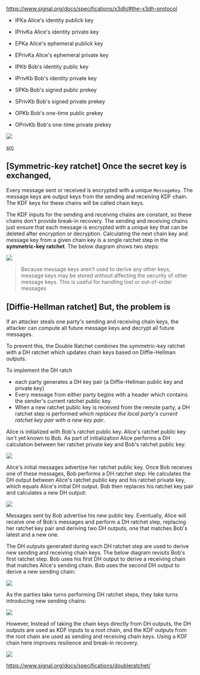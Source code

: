 https://www.signal.org/docs/specifications/x3dh/#the-x3dh-protocol

* IPKa	Alice's identity publick key
* IPrivKa	Alice's identity private key

* EPKa	Alice's ephemeral publick key
* EPrivKa	Alice's ephemeral private key

* IPKb	Bob's identity public key
* IPrivKb	Bob's identity private key

* SPKb	Bob's signed public prekey
* SPrivKb	Bob's signed private prekey

* OPKb	Bob's one-time  public prekey
* OPrivKb	Bob's one-time  private prekey

![](https://i.ibb.co/sghVv5N/Untitled.png)

[src](
https://sequencediagram.org/index.html#initialData=C4S2BsFMAICEHsBG0AOBXR4QGcAW0BrSAT2wCgyUBDAJ1AGMRqA7YaKreyS2hpq1tGyQaANxE86IRizaIkFAMTRcImEWLQAtpAHZCJaiBplm8YDHjia0eYgBc0ANoAZAPIA5AOLQAKgFEAJQBZaAAKeGYuaBBmaCwAM0hQHQBKAF0AHWYAYRpdC30QABNIVjBNDWgASQAFAGlECjMLaCsRWyRHJ2D-ABFqgFVQgJDwyOjY6AB3SEgCNpstSOBcDOyAZRAAc2Z9Osb2ZmLoenyqQqEd5kgTlHyNAG5oDYam03NLa06HZw2ACTcgV8fiCoTCbhu0BSMHu8xI6ziAEEhMk2gk2jcALQw1APEj6ADebjeAEYADTQEmNABMlOpiAAzJSAHRsgC+2XCWiomjQKHA8CoJ2W+XR0NUwgMpHiFw601UcWEYg6N1u2FSFDs0CxAD5ldZHM4DohKa9GpTiWT6W86VS3szoGyWez0hQONIYHqDSJHElgPR8HCsYg0McoNLyC0vh0fTRHIH4PApQJNPAMZFIDiQDo8fDiJTsLz7bSPq12jY445SlBLgyaWQ4zq9exOJBuiazW8bbS3WWYzYPVxHNYQAkQJB9MGqthrhc0Pl+21vkP29BtmURHL9JAUKodDQONKZmB8P4GlQlxXW57ul4yudLn1IAlx9B-pBwOAeUrIGc0Ro2BZHEWLQH0-yktAAC8YH-GEdQ0CAoj1FQXaNKkXKgeBNLQbBYTnohyGoTUbwYSBsGMrh4H4bUhEoWhsCpNAmGwQALFRcEEUh9ElogNJMc0nzLh0q53puh6XMI-5sFUGz1MBcm4fUfQAGJhOBkEAD6abBOHaRR0D6eBrGaleK5tkaz61pO0C7vuW7gHiSFytKZkiRZ0DOPQHD0Gg4Dbkc0AAERUNg2DwIwconMUFxUEF0CUhw4WnBwUAnBsVD+poHhoFoiAiMB0BIn0uH+FE8ClPBF5MfpZX0BVkBVehbmDh5MiqDQviQAAHmwMF1TQxAoMA2BhMVZr1Jqq46rqPwdhelLnjxhKdi83a8TS7IJe1Ihdb1fbRsJNh2GJzCPjZz6viA76ft+AiotJkaFVhEEcVVdGmtAS1UGROq6W9rx0cRBw-Sx4GUTB1GA9xxHfakTFg-87GQ3BJJA4t1WCeW3wnc4943BJNlSfkMkkC88mbPUSmqepr1Gf8ek6eDhlM0jpmHdeuNeT5fkBfdIVhRFIBRdAMXAHFCWtsl3lfrcLyZck2W5flNCFcVpXlZVIM1TpdUNU1iCmS1c2eerkN-oNw2jTtnU9cAE3s0JnNdDUGKrDANsWL1osW0NI1CGg9BcGFCR+eAmju3i5gRfAjk4Kc8BaAKyQwAk8A2AgiAsljA4m5nPvWfoqaYlmuJwkQXL3M5rRVKsFwzKF0BoMIxSUmnNjt9MtAnMTf7ECy0AUEPQA)

## [Symmetric-key ratchet] Once the secret key is exchanged, 

Every message sent or received is encrypted with a unique `MessageKey`. The message keys are output keys from the sending and receiving KDF chain. The KDF keys for these chains will be called chain keys.

The KDF inputs for the sending and receiving chains are constant, so these chains don't provide break-in recovery. The sending and receiving chains just ensure that each message is encrypted with a unique key that can be deleted after encryption or decryption. Calculating the next chain key and message key from a given chain key is a single ratchet step in the **symmetric-key ratchet**. The below diagram shows two steps:

![](https://www.signal.org/docs/specifications/doubleratchet/Set0_1.png)

> Because message keys aren't used to derive any other keys, message keys may be stored without affecting the security of other message keys. This is useful for handling lost or out-of-order messages 

## [Diffie-Hellman ratchet] But, the problem is

If an attacker steals one party's sending and receiving chain keys, the attacker can compute all future message keys and decrypt all future messages.

To prevent this, the Double Ratchet combines the symmetric-key ratchet with a DH ratchet which updates chain keys based on Diffie-Hellman outputs.

To implement the DH ratch

- each party generates a DH key pair (a Diffie-Hellman public key and private key)
- Every message from either party begins with a header which contains the sender's current ratchet public key. 
- When a new ratchet public key is received from the remote party, a DH ratchet step is performed *which replaces the local party's current ratchet key pair with a new key pair*.

Alice is initialized with Bob's ratchet public key. Alice's ratchet public key isn't yet known to Bob. As part of initialization Alice performs a DH calculation between her ratchet private key and Bob's ratchet public key:

![](https://www.signal.org/docs/specifications/doubleratchet/Set1_0.png)


Alice's initial messages advertise her ratchet public key. Once Bob receives one of these messages, Bob performs a DH ratchet step: He calculates the DH output between Alice's ratchet public key and his ratchet private key, which equals Alice's initial DH output. Bob then replaces his ratchet key pair and calculates a new DH output:

![](https://www.signal.org/docs/specifications/doubleratchet/Set1_1.png)

Messages sent by Bob advertise his new public key. Eventually, Alice will receive one of Bob's messages and perform a DH ratchet step, replacing her ratchet key pair and deriving two DH outputs, one that matches Bob's latest and a new one.

The DH outputs generated during each DH ratchet step are used to derive new sending and receiving chain keys. The below diagram revisits Bob's first ratchet step. Bob uses his first DH output to derive a receiving chain that matches Alice's sending chain. Bob uses the second DH output to derive a new sending chain:


![](https://www.signal.org/docs/specifications/doubleratchet/Set2_0.png)

As the parties take turns performing DH ratchet steps, they take turns introducing new sending chains:

![](https://www.signal.org/docs/specifications/doubleratchet/Set2_1.png)


 However, Instead of taking the chain keys directly from DH outputs, the DH outputs are used as KDF inputs to a root chain, and the KDF outputs from the root chain are used as sending and receiving chain keys. Using a KDF chain here improves resilience and break-in recovery.


![](https://www.signal.org/docs/specifications/doubleratchet/Set2_2.png)









https://www.signal.org/docs/specifications/doubleratchet/